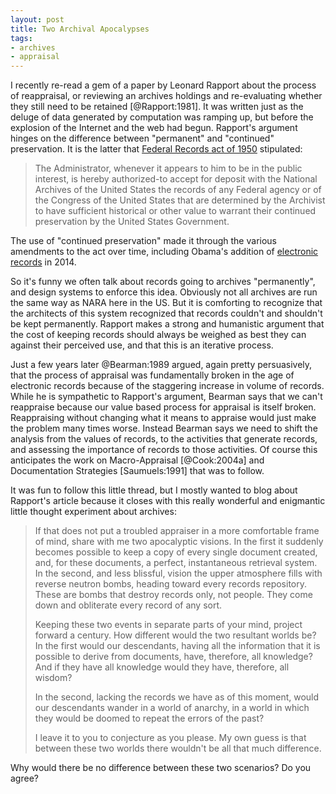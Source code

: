 ```yaml
---
layout: post
title: Two Archival Apocalypses
tags:
- archives
- appraisal
---
```


I recently re-read a gem of a paper by Leonard Rapport about the process of
reappraisal, or reviewing an archives holdings and re-evaluating whether they
still need to be retained [@Rapport:1981]. It was written just as the deluge of
data generated by computation was ramping up, but before the explosion of the
Internet and the web had begun. Rapport's argument hinges on the difference
between "permanent" and "continued" preservation. It is the latter that [Federal
Records act of 1950] stipulated:

> The Administrator, whenever it appears to him to be in the public interest,
> is hereby authorized-to accept for deposit with the National Archives of the
> United States the records of any Federal agency or of the Congress of the 
> United States that are determined by the Archivist to have sufficient 
> historical or other value to warrant their continued preservation by the 
> United States Government.

The use of "continued preservation" made it through the various amendments to
the act over time, including Obama's addition of [electronic records] in 2014.

So it's funny we often talk about records going to archives "permanently", and
design systems to enforce this idea. Obviously not all archives are run the same
way as NARA here in the US.  But it is comforting to recognize that the
architects of this system recognized that records couldn't and shouldn't be kept
permanently. Rapport makes a strong and humanistic argument that the cost of
keeping records should always be weighed as best they can against their
perceived use, and that this is an iterative process.

Just a few years later @Bearman:1989 argued, again pretty persuasively, that the
process of appraisal was fundamentally broken in the age of electronic records
because of the staggering increase in volume of records. While he is sympathetic
to Rapport's argument, Bearman says that we can't reappraise because our value
based process for appraisal is itself broken. Reappraising without changing what
it means to appraise would just make the problem many times worse. Instead
Bearman says we need to shift the analysis from the values of records, to the
activities that generate records, and assessing the importance of records to
those activities. Of course this anticipates the work on Macro-Appraisal
[@Cook:2004a] and Documentation Strategies [Saumuels:1991] that was to follow.

It was fun to follow this little thread, but I mostly wanted to blog about
Rapport's article because it closes with this really wonderful and enigmantic
little thought experiment about archives:

> If that does not put a troubled appraiser in a more comfortable frame of
> mind, share with me two apocalyptic visions. In the first it suddenly 
> becomes possible to keep a copy of every single document created, and, 
> for these documents, a perfect, instantaneous retrieval system. In the 
> second, and less blissful, vision the upper atmosphere fills with reverse 
> neutron bombs, heading toward every records repository. These are bombs 
> that destroy records only, not people. They come down and obliterate every 
> record of any sort.
> 
> Keeping these two events in separate parts of your mind, project forward a
> century. How different would the two resultant worlds be? In the first would 
> our descendants, having all the information that it is possible to derive 
> from documents, have, therefore, all knowledge? And if they have all knowledge 
> would they have, therefore, all wisdom?
>
> In the second, lacking the records we have as of this moment, would our 
> descendants wander in a world of anarchy, in a world in which they would 
> be doomed to repeat the errors of the past?
>
> I leave it to you to conjecture as you please. My own guess is that 
> between these two worlds there wouldn't be all that much difference.

Why would there be no difference between these two scenarios? Do you agree?

[Federal Records Act of 1950]: https://en.wikipedia.org/wiki/Federal_Records_Act

[electronic records]: https://www.congress.gov/bill/113th-congress/house-bill/1233
